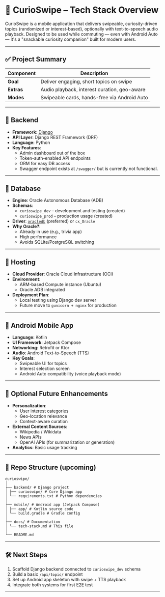# 🧱 CurioSwipe – Tech Stack Overview

CurioSwipe is a mobile application that delivers swipeable, curiosity-driven topics (randomized or interest-based), optionally with text-to-speech audio playback. Designed to be used while commuting — even with Android Auto — it's a "snackable curiosity companion" built for modern users.

---

## ✅ Project Summary

| Component     | Description                                     |
|---------------|-------------------------------------------------|
| **Goal**      | Deliver engaging, short topics on swipe         |
| **Extras**    | Audio playback, interest curation, geo-aware    |
| **Modes**     | Swipeable cards, hands-free via Android Auto    |

---

## 🔹 Backend

- **Framework**: [Django](https://www.djangoproject.com/)  
- **API Layer**: Django REST Framework (DRF)  
- **Language**: Python  
- **Key Features**:
  - Admin dashboard out of the box
  - Token-auth-enabled API endpoints
  - ORM for easy DB access
  - Swagger endpoint exists at `/swagger/` but is currently not functional.

---

## 🔹 Database

- **Engine**: Oracle Autonomous Database (ADB)
- **Schemas**:
  - `curioswipe_dev` – development and testing (created)
  - `curioswipe_prod` – production usage (created)
- **Driver**: [`oracledb`](https://pypi.org/project/oracledb/) (preferred) or `cx_Oracle`
- **Why Oracle?**:
  - Already in use (e.g., trivia app)
  - High performance
  - Avoids SQLite/PostgreSQL switching

---

## 🔹 Hosting

- **Cloud Provider**: Oracle Cloud Infrastructure (OCI)
- **Environment**:
  - ARM-based Compute instance (Ubuntu)
  - Oracle ADB integrated
- **Deployment Plan**:
  - Local testing using Django dev server
  - Future move to `gunicorn + nginx` for production

---

## 🔹 Android Mobile App

- **Language**: Kotlin
- **UI Framework**: Jetpack Compose
- **Networking**: Retrofit or Ktor
- **Audio**: Android Text-to-Speech (TTS)
- **Key Goals**:
  - Swipeable UI for topics
  - Interest selection screen
  - Android Auto compatibility (voice playback mode)

---

## 🔸 Optional Future Enhancements

- **Personalization**:
  - User interest categories
  - Geo-location relevance
  - Context-aware curation
- **External Content Sources**:
  - Wikipedia / Wikidata
  - News APIs
  - OpenAI APIs (for summarization or generation)
- **Analytics**: Basic usage tracking

---

## 📂 Repo Structure (upcoming)
```
curioswipe/
│
├── backend/ # Django project
│ ├── curioswipe/ # Core Django app
│ └── requirements.txt # Python dependencies
│
├── mobile/ # Android app (Jetpack Compose)
│ ├── app/ # Kotlin source code
│ └── build.gradle # Gradle config
│
├── docs/ # Documentation
│ └── tech-stack.md # This file
│
└── README.md
```

---

## 🛠️ Next Steps

1. Scaffold Django backend connected to `curioswipe_dev` schema
2. Build a basic `/api/topic/` endpoint
3. Set up Android app skeleton with swipe + TTS playback
4. Integrate both systems for first E2E test

---

